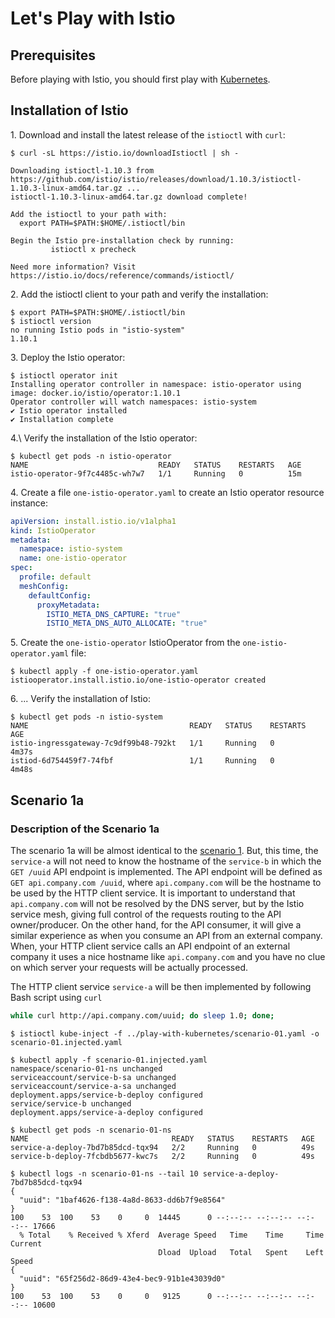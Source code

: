 # Let's Play with Istio

## Prerequisites

Before playing with Istio, you should first play with [Kubernetes](https://github.com/patricekrakow/play-with-kubernetes).

## Installation of Istio

1\. Download and install the latest release of the `istioctl` with `curl`:

```text
$ curl -sL https://istio.io/downloadIstioctl | sh -

Downloading istioctl-1.10.3 from https://github.com/istio/istio/releases/download/1.10.3/istioctl-1.10.3-linux-amd64.tar.gz ...
istioctl-1.10.3-linux-amd64.tar.gz download complete!

Add the istioctl to your path with:
  export PATH=$PATH:$HOME/.istioctl/bin 

Begin the Istio pre-installation check by running:
         istioctl x precheck 

Need more information? Visit https://istio.io/docs/reference/commands/istioctl/
```

2\. Add the istioctl client to your path and verify the installation:

```text
$ export PATH=$PATH:$HOME/.istioctl/bin
$ istioctl version
no running Istio pods in "istio-system"
1.10.1
```

3\. Deploy the Istio operator:

```text
$ istioctl operator init
Installing operator controller in namespace: istio-operator using image: docker.io/istio/operator:1.10.1
Operator controller will watch namespaces: istio-system
✔ Istio operator installed
✔ Installation complete
```

4.\ Verify the installation of the Istio operator:

```text
$ kubectl get pods -n istio-operator
NAME                             READY   STATUS    RESTARTS   AGE
istio-operator-9f7c4485c-wh7w7   1/1     Running   0          15m
```

4\. Create a file `one-istio-operator.yaml` to create an Istio operator resource instance:

```yaml
apiVersion: install.istio.io/v1alpha1
kind: IstioOperator
metadata:
  namespace: istio-system
  name: one-istio-operator
spec:
  profile: default
  meshConfig:
    defaultConfig:
      proxyMetadata:
        ISTIO_META_DNS_CAPTURE: "true"
        ISTIO_META_DNS_AUTO_ALLOCATE: "true"
```

5\. Create the `one-istio-operator` IstioOperator from the `one-istio-operator.yaml` file:

```text
$ kubectl apply -f one-istio-operator.yaml
istiooperator.install.istio.io/one-istio-operator created
```

6\. ... Verify the installation of Istio:

```text
$ kubectl get pods -n istio-system
NAME                                    READY   STATUS    RESTARTS   AGE
istio-ingressgateway-7c9df99b48-792kt   1/1     Running   0          4m37s
istiod-6d754459f7-74fbf                 1/1     Running   0          4m48s
```

## Scenario 1a

### Description of the Scenario 1a

The scenario 1a will be almost identical to the [scenario 1](https://github.com/patricekrakow/play-with-kubernetes/blob/main/README.md#description-of-the-scenario-1). But, this time, the `service-a` will not need to know the hostname of the `service-b` in which the `GET /uuid` API endpoint is implemented. The API endpoint will be defined as `GET api.company.com /uuid`, where `api.company.com` will be the hostname to be used by the HTTP client service. It is important to understand that `api.company.com` will not be resolved by the DNS server, but by the Istio service mesh, giving full control of the requests routing to the API owner/producer. On the other hand, for the API consumer, it will give a similar experience as when you consume an API from an external company. When, your HTTP client service calls an API endpoint of an external company it uses a nice hostname like `api.company.com` and you have no clue on which server your requests will be actually processed.

The HTTP client service `service-a` will be then implemented by following Bash script using `curl`

```bash
while curl http://api.company.com/uuid; do sleep 1.0; done;
```

```text
$ istioctl kube-inject -f ../play-with-kubernetes/scenario-01.yaml -o scenario-01.injected.yaml
```

```text
$ kubectl apply -f scenario-01.injected.yaml
namespace/scenario-01-ns unchanged
serviceaccount/service-b-sa unchanged
serviceaccount/service-a-sa unchanged
deployment.apps/service-b-deploy configured
service/service-b unchanged
deployment.apps/service-a-deploy configured
```

```text
$ kubectl get pods -n scenario-01-ns
NAME                                READY   STATUS    RESTARTS   AGE
service-a-deploy-7bd7b85dcd-tqx94   2/2     Running   0          49s
service-b-deploy-7fcbdb5677-kwc7s   2/2     Running   0          49s
```

```text
$ kubectl logs -n scenario-01-ns --tail 10 service-a-deploy-7bd7b85dcd-tqx94
{
  "uuid": "1baf4626-f138-4a8d-8633-dd6b7f9e8564"
}
100    53  100    53    0     0  14445      0 --:--:-- --:--:-- --:--:-- 17666
  % Total    % Received % Xferd  Average Speed   Time    Time     Time  Current
                                 Dload  Upload   Total   Spent    Left  Speed
{
  "uuid": "65f256d2-86d9-43e4-bec9-91b1e43039d0"
}
100    53  100    53    0     0   9125      0 --:--:-- --:--:-- --:--:-- 10600
```